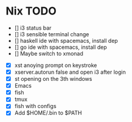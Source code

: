 # Nix TODO

- [] i3 status bar
- [] i3 sensible terminal change
- [] haskell ide with spacemacs, install dep
- [] go ide with spacemacs, install dep
- [] Maybe switch to xmonad
- [x] xst anoying prompt on keystroke
- [x] xserver.autorun false and open i3 after login
- [x] st opening on the 3th windows
- [x] Emacs
- [x] fish
- [x] tmux
- [x] fish with configs
- [x] Add $HOME/.bin to $PATH
